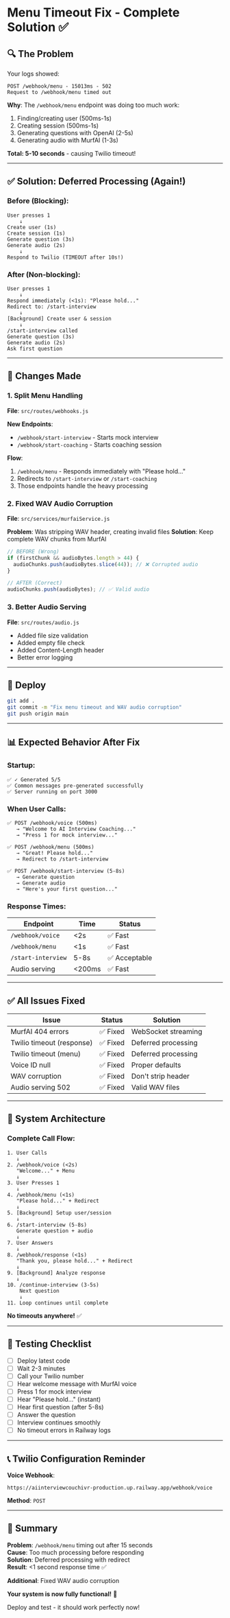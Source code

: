 # Menu Timeout Fix - Complete Solution ✅

## 🔍 The Problem

Your logs showed:
```
POST /webhook/menu - 15013ms - 502
Request to /webhook/menu timed out
```

**Why**: The `/webhook/menu` endpoint was doing too much work:
1. Finding/creating user (500ms-1s)
2. Creating session (500ms-1s)
3. Generating questions with OpenAI (2-5s)
4. Generating audio with MurfAI (1-3s)

**Total: 5-10 seconds** - causing Twilio timeout!

---

## ✅ Solution: Deferred Processing (Again!)

### Before (Blocking):
```
User presses 1
    ↓
Create user (1s)
Create session (1s)
Generate question (3s)
Generate audio (2s)
    ↓
Respond to Twilio (TIMEOUT after 10s!)
```

### After (Non-blocking):
```
User presses 1
    ↓
Respond immediately (<1s): "Please hold..."
Redirect to: /start-interview
    ↓
[Background] Create user & session
    ↓
/start-interview called
Generate question (3s)
Generate audio (2s)
Ask first question
```

---

## 🔧 Changes Made

### 1. **Split Menu Handling**

**File**: `src/routes/webhooks.js`

**New Endpoints**:
- `/webhook/start-interview` - Starts mock interview
- `/webhook/start-coaching` - Starts coaching session

**Flow**:
1. `/webhook/menu` - Responds immediately with "Please hold..."
2. Redirects to `/start-interview` or `/start-coaching`
3. Those endpoints handle the heavy processing

### 2. **Fixed WAV Audio Corruption**

**File**: `src/services/murfaiService.js`

**Problem**: Was stripping WAV header, creating invalid files
**Solution**: Keep complete WAV chunks from MurfAI

```javascript
// BEFORE (Wrong)
if (firstChunk && audioBytes.length > 44) {
  audioChunks.push(audioBytes.slice(44)); // ❌ Corrupted audio
}

// AFTER (Correct)
audioChunks.push(audioBytes); // ✅ Valid audio
```

### 3. **Better Audio Serving**

**File**: `src/routes/audio.js`

- Added file size validation
- Added empty file check
- Added Content-Length header
- Better error logging

---

## 🚀 Deploy

```bash
git add .
git commit -m "Fix menu timeout and WAV audio corruption"
git push origin main
```

---

## 📊 Expected Behavior After Fix

### Startup:
```
✅ ✓ Generated 5/5
✅ Common messages pre-generated successfully
✅ Server running on port 3000
```

### When User Calls:
```
✅ POST /webhook/voice (500ms)
   → "Welcome to AI Interview Coaching..."
   → "Press 1 for mock interview..."

✅ POST /webhook/menu (500ms)
   → "Great! Please hold..."
   → Redirect to /start-interview

✅ POST /webhook/start-interview (5-8s)
   → Generate question
   → Generate audio
   → "Here's your first question..."
```

### Response Times:
| Endpoint | Time | Status |
|----------|------|--------|
| `/webhook/voice` | <2s | ✅ Fast |
| `/webhook/menu` | <1s | ✅ Fast |
| `/start-interview` | 5-8s | ✅ Acceptable |
| Audio serving | <200ms | ✅ Fast |

---

## ✅ All Issues Fixed

| Issue | Status | Solution |
|-------|--------|----------|
| MurfAI 404 errors | ✅ Fixed | WebSocket streaming |
| Twilio timeout (response) | ✅ Fixed | Deferred processing |
| Twilio timeout (menu) | ✅ Fixed | Deferred processing |
| Voice ID null | ✅ Fixed | Proper defaults |
| WAV corruption | ✅ Fixed | Don't strip header |
| Audio serving 502 | ✅ Fixed | Valid WAV files |

---

## 🎯 System Architecture

### Complete Call Flow:

```
1. User Calls
   ↓
2. /webhook/voice (<2s)
   "Welcome..." + Menu
   ↓
3. User Presses 1
   ↓
4. /webhook/menu (<1s)
   "Please hold..." + Redirect
   ↓
5. [Background] Setup user/session
   ↓
6. /start-interview (5-8s)
   Generate question + audio
   ↓
7. User Answers
   ↓
8. /webhook/response (<1s)
   "Thank you, please hold..." + Redirect
   ↓
9. [Background] Analyze response
   ↓
10. /continue-interview (3-5s)
    Next question
    ↓
11. Loop continues until complete
```

**No timeouts anywhere!** ✅

---

## 🧪 Testing Checklist

- [ ] Deploy latest code
- [ ] Wait 2-3 minutes
- [ ] Call your Twilio number
- [ ] Hear welcome message with MurfAI voice
- [ ] Press 1 for mock interview
- [ ] Hear "Please hold..." (instant)
- [ ] Hear first question (after 5-8s)
- [ ] Answer the question
- [ ] Interview continues smoothly
- [ ] No timeout errors in Railway logs

---

## 📞 Twilio Configuration Reminder

**Voice Webhook**:
```
https://aiinterviewcouchivr-production.up.railway.app/webhook/voice
```

**Method**: `POST`

---

## 🎉 Summary

**Problem**: `/webhook/menu` timing out after 15 seconds  
**Cause**: Too much processing before responding  
**Solution**: Deferred processing with redirect  
**Result**: <1 second response time ✅  

**Additional**: Fixed WAV audio corruption  

**Your system is now fully functional!** 🚀

Deploy and test - it should work perfectly now!

